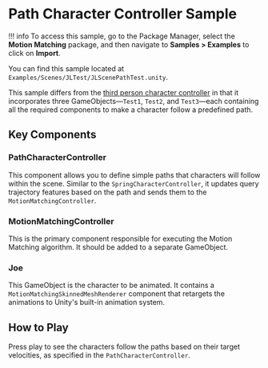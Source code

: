 # Path Character Controller Sample

!!! info
	To access this sample, go to the Package Manager, select the **Motion Matching** package, and then navigate to **Samples > Examples** to click on **Import**.

You can find this sample located at `Examples/Scenes/JLTest/JLScenePathTest.unity`.

This sample differs from the [third person character controller](third_person.md) in that it incorporates three GameObjects—`Test1`, `Test2`, and `Test3`—each containing all the required components to make a character follow a predefined path.

## Key Components

### PathCharacterController

This component allows you to define simple paths that characters will follow within the scene. Similar to the `SpringCharacterController`, it updates query trajectory features based on the path and sends them to the `MotionMatchingController`.

### MotionMatchingController

This is the primary component responsible for executing the Motion Matching algorithm. It should be added to a separate GameObject.

### Joe

This GameObject is the character to be animated. It contains a `MotionMatchingSkinnedMeshRenderer` component that retargets the animations to Unity's built-in animation system.

## How to Play

Press play to see the characters follow the paths based on their target velocities, as specified in the `PathCharacterController`.